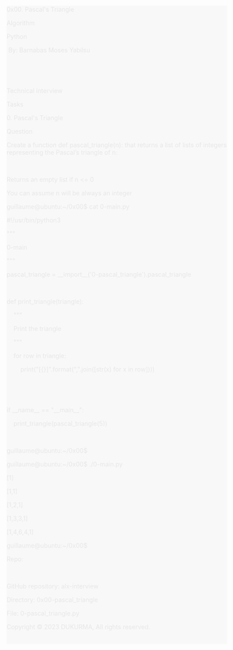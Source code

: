 <!DOCTYPE html>
<html lang="en">

<head>
    <meta charset="UTF-8">
    <meta name="viewport" content="width=device-width, initial-scale=1.0">
    <title>Ceci image saver</title>
    <link rel="stylesheet" href="styles.css"><!-- Link to your CSS file for styling -->
</head>

<body>
    <header>
        <nav>
            <nav style="text-align: start; background-color: rgb(248, 248, 248);">
                <nav style="color: rgb(231, 231, 231); font-size: 14px; text-align: start; background-color: rgb(248, 248, 248);">
                    <nav style="text-align: start;color: rgb(231, 231, 231);background-color: rgb(248, 248, 248);font-size: 14px;">
                        <p>0x00. Pascal&apos;s Triangle</p>
                        <p>Algorithm</p>
                        <p>Python</p>
                        <p>&nbsp;By: Barnabas Moses Yabilsu&nbsp;</p>
                        <p><br></p>
                        <p><br></p>
                        <p>Technical interview</p>
                        <p>Tasks</p>
                        <p>0. Pascal&apos;s Triangle</p>
                        <p>Question&nbsp;</p>
                        <p>Create a function def pascal_triangle(n): that returns a list of lists of integers representing the Pascal&rsquo;s triangle of n:</p>
                        <p><br></p>
                        <p>Returns an empty list if n &lt;= 0</p>
                        <p>You can assume n will be always an integer</p>
                        <p>guillaume@ubuntu:~/0x00$ cat 0-main.py</p>
                        <p>#!/usr/bin/python3</p>
                        <p>&quot;&quot;&quot;</p>
                        <p>0-main</p>
                        <p>&quot;&quot;&quot;</p>
                        <p>pascal_triangle = __import__(&apos;0-pascal_triangle&apos;).pascal_triangle</p>
                        <p><br></p>
                        <p>def print_triangle(triangle):</p>
                        <p>&nbsp; &nbsp; &quot;&quot;&quot;</p>
                        <p>&nbsp; &nbsp; Print the triangle</p>
                        <p>&nbsp; &nbsp; &quot;&quot;&quot;</p>
                        <p>&nbsp; &nbsp; for row in triangle:</p>
                        <p>&nbsp; &nbsp; &nbsp; &nbsp; print(&quot;[{}]&quot;.format(&quot;,&quot;.join([str(x) for x in row])))</p>
                        <p><br></p>
                        <p><br></p>
                        <p>if __name__ == &quot;__main__&quot;:</p>
                        <p>&nbsp; &nbsp; print_triangle(pascal_triangle(5))</p>
                        <p><br></p>
                        <p>guillaume@ubuntu:~/0x00$&nbsp;</p>
                        <p>guillaume@ubuntu:~/0x00$ ./0-main.py</p>
                        <p>[1]</p>
                        <p>[1,1]</p>
                        <p>[1,2,1]</p>
                        <p>[1,3,3,1]</p>
                        <p>[1,4,6,4,1]</p>
                        <p>guillaume@ubuntu:~/0x00$&nbsp;</p>
                        <p>Repo:</p>
                        <p><br></p>
                        <p>GitHub repository: alx-interview</p>
                        <p>Directory: 0x00-pascal_triangle</p>
                        <p>File: 0-pascal_triangle.py</p>
                        <p>Copyright &copy; 2023 DUKURMA, All rights reserved.</p>
                        <main style="text-align: start;color: rgb(51, 51, 51);font-size: 14px;"><br></main>
                    </nav>
                </nav>
            </nav>
        </nav>
    </header>
    <footer><br></footer>
</body>

</html>
